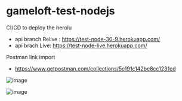 # gameloft-test-nodejs

 CI/CD to deploy the herolu

- api branch Relive : https://test-node-30-9.herokuapp.com/
- api brach Live: https://test-node-live.herokuapp.com/

Postman link import

- https://www.getpostman.com/collections/5c191c142be8cc1231cd

![image](https://user-images.githubusercontent.com/114550617/193249426-c30fc29c-cc26-4e27-80fa-51324158de30.png)

![image](https://user-images.githubusercontent.com/114550617/193249601-9c8c3030-f815-42a3-90fd-969c76702998.png)

